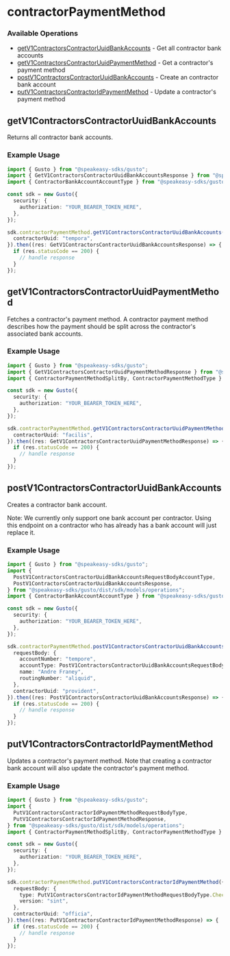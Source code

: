 # contractorPaymentMethod

### Available Operations

* [getV1ContractorsContractorUuidBankAccounts](#getv1contractorscontractoruuidbankaccounts) - Get all contractor bank accounts
* [getV1ContractorsContractorUuidPaymentMethod](#getv1contractorscontractoruuidpaymentmethod) - Get a contractor's payment method
* [postV1ContractorsContractorUuidBankAccounts](#postv1contractorscontractoruuidbankaccounts) - Create an contractor bank account
* [putV1ContractorsContractorIdPaymentMethod](#putv1contractorscontractoridpaymentmethod) - Update a contractor's payment method

## getV1ContractorsContractorUuidBankAccounts

Returns all contractor bank accounts.

### Example Usage

```typescript
import { Gusto } from "@speakeasy-sdks/gusto";
import { GetV1ContractorsContractorUuidBankAccountsResponse } from "@speakeasy-sdks/gusto/dist/sdk/models/operations";
import { ContractorBankAccountAccountType } from "@speakeasy-sdks/gusto/dist/sdk/models/shared";

const sdk = new Gusto({
  security: {
    authorization: "YOUR_BEARER_TOKEN_HERE",
  },
});

sdk.contractorPaymentMethod.getV1ContractorsContractorUuidBankAccounts({
  contractorUuid: "tempora",
}).then((res: GetV1ContractorsContractorUuidBankAccountsResponse) => {
  if (res.statusCode == 200) {
    // handle response
  }
});
```

## getV1ContractorsContractorUuidPaymentMethod

Fetches a contractor's payment method. A contractor payment method describes how the payment should be split across the contractor's associated bank accounts.

### Example Usage

```typescript
import { Gusto } from "@speakeasy-sdks/gusto";
import { GetV1ContractorsContractorUuidPaymentMethodResponse } from "@speakeasy-sdks/gusto/dist/sdk/models/operations";
import { ContractorPaymentMethodSplitBy, ContractorPaymentMethodType } from "@speakeasy-sdks/gusto/dist/sdk/models/shared";

const sdk = new Gusto({
  security: {
    authorization: "YOUR_BEARER_TOKEN_HERE",
  },
});

sdk.contractorPaymentMethod.getV1ContractorsContractorUuidPaymentMethod({
  contractorUuid: "facilis",
}).then((res: GetV1ContractorsContractorUuidPaymentMethodResponse) => {
  if (res.statusCode == 200) {
    // handle response
  }
});
```

## postV1ContractorsContractorUuidBankAccounts

Creates a contractor bank account.

Note: We currently only support one bank account per contractor. Using this endpoint on a contractor who has already
has a bank account will just replace it.

### Example Usage

```typescript
import { Gusto } from "@speakeasy-sdks/gusto";
import {
  PostV1ContractorsContractorUuidBankAccountsRequestBodyAccountType,
  PostV1ContractorsContractorUuidBankAccountsResponse,
} from "@speakeasy-sdks/gusto/dist/sdk/models/operations";
import { ContractorBankAccountAccountType } from "@speakeasy-sdks/gusto/dist/sdk/models/shared";

const sdk = new Gusto({
  security: {
    authorization: "YOUR_BEARER_TOKEN_HERE",
  },
});

sdk.contractorPaymentMethod.postV1ContractorsContractorUuidBankAccounts({
  requestBody: {
    accountNumber: "tempore",
    accountType: PostV1ContractorsContractorUuidBankAccountsRequestBodyAccountType.Checking,
    name: "Andre Franey",
    routingNumber: "aliquid",
  },
  contractorUuid: "provident",
}).then((res: PostV1ContractorsContractorUuidBankAccountsResponse) => {
  if (res.statusCode == 200) {
    // handle response
  }
});
```

## putV1ContractorsContractorIdPaymentMethod

Updates a contractor's payment method. Note that creating a contractor bank account will also update the contractor's payment method.

### Example Usage

```typescript
import { Gusto } from "@speakeasy-sdks/gusto";
import {
  PutV1ContractorsContractorIdPaymentMethodRequestBodyType,
  PutV1ContractorsContractorIdPaymentMethodResponse,
} from "@speakeasy-sdks/gusto/dist/sdk/models/operations";
import { ContractorPaymentMethodSplitBy, ContractorPaymentMethodType } from "@speakeasy-sdks/gusto/dist/sdk/models/shared";

const sdk = new Gusto({
  security: {
    authorization: "YOUR_BEARER_TOKEN_HERE",
  },
});

sdk.contractorPaymentMethod.putV1ContractorsContractorIdPaymentMethod({
  requestBody: {
    type: PutV1ContractorsContractorIdPaymentMethodRequestBodyType.Check,
    version: "sint",
  },
  contractorUuid: "officia",
}).then((res: PutV1ContractorsContractorIdPaymentMethodResponse) => {
  if (res.statusCode == 200) {
    // handle response
  }
});
```
